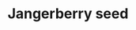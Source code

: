 ---
layout: item
title: Jangerberry seed
item-id: 5104
datatable: true
id: 5104
name: "Jangerberry seed"
members: true
lowalch: 24
highalch: 36
examine: "A jangerberry bush seed - plant in a bush patch."
monsters:
  - id: 6604
    name: "Mammoth"
    members: true
    combat_level: 80
    wiki_url: "https://oldschool.runescape.wiki/w/Mammoth"
    drops:
      - quantity: "2"
        rarity: 0.021875
    image: "https://oldschool.runescape.wiki/images/thumb/a/a5/Mammoth.png/230px-Mammoth.png?956ac"
---